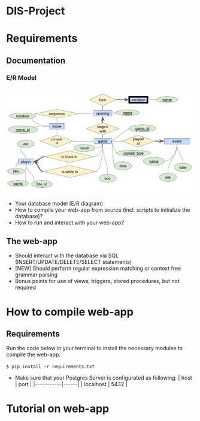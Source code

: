 # DIS-Project
# Requirements
## Documentation
### E/R Model
![](er_model.jpg)

* Your database model (E/R diagram)
* How to compile your web-app from source (incl. scripts to initialize the database)?
* How to run and interact with your web-app?
## The web-app
* Should interact with the database via SQL (INSERT/UPDATE/DELETE/SELECT statements)
* [NEW] Should perform regular expression matching or context free grammar parsing
* Bonus points for use of views, triggers, stored procedures, but not required

# How to compile web-app
## Requirements
Run the code below in your terminal to install the necessary modules to compile the web-app.

`$ pip install -r requirements.txt`

* Make sure that your Postgres Server is configurated as following:
| host      | port |
|-----------|------|
| localhost | 5432 |

# Tutorial on web-app